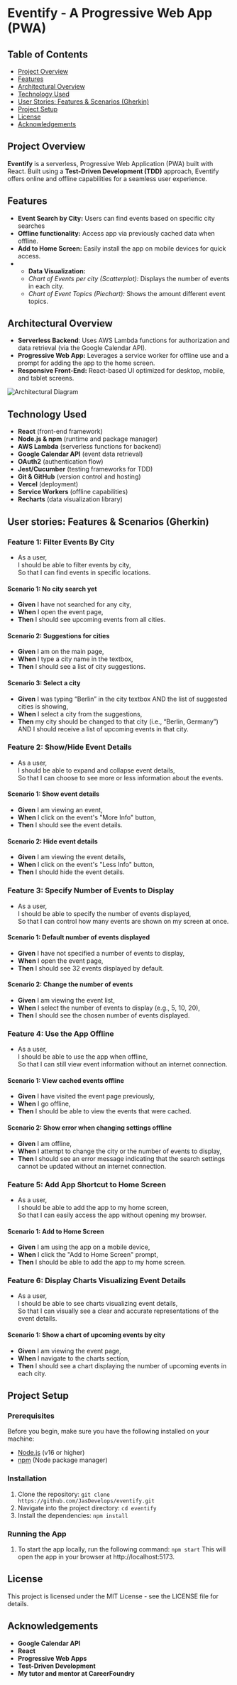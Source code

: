 # Eventify - A Progressive Web App (PWA)
## Table of Contents
- [Project Overview](#project-overview)
- [Features](#features)
- [Architectural Overview](#architectural-overview)
- [Technology Used](#technology)
- [User Stories: Features & Scenarios (Gherkin)](#user-stories)
- [Project Setup](#project-setup)
- [License](#license)
- [Acknowledgements](#acknowledgements)
  
## <a name="project-overview"></a>Project Overview
**Eventify** is a serverless, Progressive Web Application (PWA) built with React.
Built using a **Test-Driven Development (TDD)** approach, Eventify offers online and offline capabilities for a seamless user experience.

## <a name="features"></a>Features
- **Event Search by City:** Users can find events based on specific city searches
- **Offline functionality:** Access app via previously cached data when offline.
- **Add to Home Screen:** Easily install the app on mobile devices for quick access.
- - **Data Visualization:**
  - _Chart of Events per city (Scatterplot):_ Displays the number of events in each city.
  - _Chart of Event Topics (Piechart):_ Shows the amount different event topics.

## <a name="architectural-overview"></a> Architectural Overview
- **Serverless Backend**: Uses AWS Lambda functions for authorization and data retrieval (via the Google Calendar API).
- **Progressive Web App:** Leverages a service worker for offline use and a prompt for adding the app to the home screen.
- **Responsive Front-End:** React-based UI optimized for desktop, mobile, and tablet screens.

![Architectural Diagram](public/assets/diagram-1.jpg)

## <a name="technology"></a> Technology Used
- **React** (front-end framework)
- **Node.js & npm** (runtime and package manager)
- **AWS Lambda** (serverless functions for backend)
- **Google Calendar API** (event data retrieval)
- **OAuth2** (authentication flow)
- **Jest/Cucumber** (testing frameworks for TDD)
- **Git & GitHub** (version control and hosting)
- **Vercel** (deployment)
- **Service Workers** (offline capabilities)
- **Recharts** (data visualization library)

## <a name="user-stories"></a> User stories: Features & Scenarios (Gherkin)
### Feature 1: Filter Events By City
- As a user,  
  I should be able to filter events by city,  
  So that I can find events in specific locations.

#### Scenario 1: No city search yet
- **Given** I have not searched for any city,  
- **When** I open the event page,  
- **Then** I should see upcoming events from all cities.

#### Scenario 2: Suggestions for cities
- **Given** I am on the main page,  
- **When** I type a city name in the textbox,  
- **Then** I should see a list of city suggestions.

#### Scenario 3: Select a city
- **Given** I was typing “Berlin” in the city textbox AND the list of suggested cities is showing,  
- **When** I select a city from the suggestions,  
- **Then** my city should be changed to that city (i.e., “Berlin, Germany”) AND I should receive a list of upcoming events in that city.

### Feature 2: Show/Hide Event Details
- As a user,  
  I should be able to expand and collapse event details,  
  So that I can choose to see more or less information about the events.

#### Scenario 1: Show event details
- **Given** I am viewing an event,  
- **When** I click on the event's "More Info" button,  
- **Then** I should see the event details.

#### Scenario 2: Hide event details
- **Given** I am viewing the event details,  
- **When** I click on the event's "Less Info" button,  
- **Then** I should hide the event details.

### Feature 3: Specify Number of Events to Display
- As a user,  
  I should be able to specify the number of events displayed,  
  So that I can control how many events are shown on my screen at once.

#### Scenario 1: Default number of events displayed
- **Given** I have not specified a number of events to display,  
- **When** I open the event page,  
- **Then** I should see 32 events displayed by default.

#### Scenario 2: Change the number of events
- **Given** I am viewing the event list,  
- **When** I select the number of events to display (e.g., 5, 10, 20),  
- **Then** I should see the chosen number of events displayed.

### Feature 4: Use the App Offline
- As a user,  
  I should be able to use the app when offline,  
  So that I can still view event information without an internet connection.

#### Scenario 1: View cached events offline
- **Given** I have visited the event page previously,  
- **When** I go offline,  
- **Then** I should be able to view the events that were cached.

#### Scenario 2: Show error when changing settings offline
- **Given** I am offline,  
- **When** I attempt to change the city or the number of events to display,  
- **Then** I should see an error message indicating that the search settings cannot be updated without an internet connection.

### Feature 5: Add App Shortcut to Home Screen
- As a user,  
  I should be able to add the app to my home screen,  
  So that I can easily access the app without opening my browser.

#### Scenario 1: Add to Home Screen
- **Given** I am using the app on a mobile device,  
- **When** I click the "Add to Home Screen" prompt,  
- **Then** I should be able to add the app to my home screen.

### Feature 6: Display Charts Visualizing Event Details
- As a user,  
  I should be able to see charts visualizing event details,  
  So that I can visually see a clear and accurate representations of the event details.

#### Scenario 1: Show a chart of upcoming events by city
- **Given** I am viewing the event page,  
- **When** I navigate to the charts section,  
- **Then** I should see a chart displaying the number of upcoming events in each city.

## <a name="project-setup"></a> Project Setup
### Prerequisites
Before you begin, make sure you have the following installed on your machine:
- [Node.js](https://nodejs.org/) (v16 or higher)
- [npm](https://www.npmjs.com/) (Node package manager)

### Installation
1. Clone the repository:
   `git clone https://github.com/JasDevelops/eventify.git`
2. Navigate into the project directory:
   `cd eventify`
3. Install the dependencies:
   `npm install`

### Running the App
1. To start the app locally, run the following command:
   `npm start`
   This will open the app in your browser at http://localhost:5173.

## <a name="license"></a> License
This project is licensed under the MIT License - see the LICENSE file for details.

## <a name="acknowledgements"></a> Acknowledgements
- **Google Calendar API**
- **React**
- **Progressive Web Apps**
- **Test-Driven Development**
- **My tutor and mentor at CareerFoundry**
